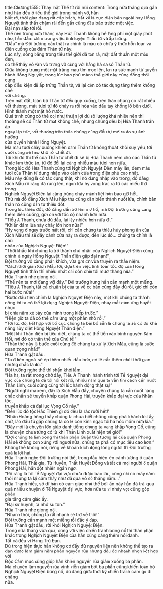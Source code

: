 title:Chương1555: Thay mặt Thế tử rời núi
content:
Trong nửa tháng qua gần như hắn đều ở tiểu thế giới trong mảnh vỡ, hắn<br>biết rõ, thời gian đang rất cấp bách, bất kể là cục diện bên ngoài hay Hồng<br>Nguyệt tinh thần chậm rãi đến gần cũng đều báo trước một việc.<br>Đại nạn sắp tới rồi.<br>Thế nên trong nửa tháng này Hứa Thanh không hề lãng phí một giây phút<br>nào, hắn đắm chìm trong việc tinh luyện Thần tử và ấp trứng.<br>“Dầu” mà Đội trưởng cần thật ra chính là máu có chứa ý thức hỗn loạn và<br>điên cuồng của đám Thần tử này.<br>Lúc này, sông băng trong tiểu thế giới đã tan rã, mặt đất thuần một màu đen,<br>có thể thấy vô vàn vỏ trứng vỡ cùng với hằng hà sa số Thần tử.<br>Giữa không trung một mặt trăng màu tím mọc lên, lan ra sức mạnh từ quyền<br>hành Hồng Nguyệt, trong lúc bao phủ mảnh thế giới này cũng đồng thời cung<br>cấp điều kiện để ấp trứng Thần tử, vả lại còn có tác dụng tăng thêm khống chế<br>với chúng.<br>Trên mặt đất, toàn bộ Thần tử đều quỳ xuống, trên thân chúng có rất nhiều<br>vết thương, máu tươi từ đó chảy ra rồi hòa vào dấu tay khổng lồ bên dưới.<br>Hình thành một mặt hồ nước.<br>Quá trình cũng có thể coi như thuận lợi dù số lượng khá nhiều nên thi<br>thoảng sẽ có Thần tử mất khống chế, nhưng chúng đều bị Hứa Thanh trấn áp<br>ngay lập tức, vết thương trên thân chúng cũng đều tự mở ra do sự ảnh hưởng<br>của quyền hành Hồng Nguyệt.<br>Mà máu tươi chảy xuống khiến đám Thần tử không thoát khỏi suy yếu, tới<br>cuối cùng sẽ héo khô rồi chết đi.<br>Tới khi đó thi thể của Thần tử chết đi sẽ bị Hứa Thanh ném cho các Thần tử<br>khác làm thức ăn, từ đó đổi lại càng nhiều máu tươi hơn nữa.<br>Trong lúc đó Hứa Thanh cũng tới Nghịch Nguyệt Điện mấy lần, đem máu<br>tươi của Thần tử dung nhập vào cánh cửa trong điện phủ cao nhất.<br>Máu này đúng là có tác dụng thật, khi nó dung nhập vào trong, đồ đằng<br>Xích Mẫu rõ ràng đã rung lên, ngọn lửa hy vọng trào ra từ các miếu thờ trong<br>Nghịch Nguyệt Điện lại càng bùng cháy mãnh liệt hơn bao giờ hết.<br>Thứ mà đồ đằng Xích Mẫu hấp thu cũng dần biến thành nuốt lửa, chính bản<br>thân nó cũng dần tự thiêu đốt.<br>Trong lúc thiêu đốt, đồ đằng dần trở lên mơ hồ, mà Đội trưởng cũng càng<br>thêm điên cuồng, g*m c*n với tốc độ nhanh hơn nữa.<br>“Tiểu A Thanh, chưa đủ dầu, lại lấy nhiều hơn nữa đi.”<br>“Khiến đám lửa này cháy lớn hơn nữa!”<br>“Hy vọng ở ngay trước mắt rồi, chỉ cần chúng ta thiêu hủy phong ấn của<br>Xích Mẫu thì sẽ đẩy cánh cửa này ra được, đến lúc đó... chúng ta chính là chủ<br>nhân của Nghịch Nguyệt Điện!”<br>“Thời khắc khi chúng ta trở thành chủ nhân của Nghịch Nguyệt Điện cũng<br>chính là ngày Hồng Nguyệt Thần điện gặp đại nạn!”<br>Đội trưởng vô cùng phấn khích, vừa g*m c*n vừa truyền ra thần niệm.<br>“Cách thời gian Xích Mẫu tới, dựa trên việc tính toán tốc độ của Hồng<br>Nguyệt tinh thần thì nhiều nhất chỉ còn chín tới mười tháng nữa.”<br>Hứa Thanh nhẹ giọng nói.<br>“Thế nên ta mới đang vội đây.” Đội trưởng hung hắn cắn mạnh một miếng.<br>“Tiểu A Thanh, tất cả chuẩn bị của ta về cơ bản cũng đầy đủ rồi, giờ chỉ còn<br>hai bước nữa!”<br>“Bước đầu tiên chính là Nghịch Nguyệt Điện này, một khi chúng ta thành<br>công thì ta có thể lợi dụng Nghịch Nguyệt Điện, nháy mắt cảm ứng huyết nhục<br>bị chia năm xẻ bảy của mình trong kiếp trước.”<br>“Hiện giờ ta đã có thể cảm ứng một phần nhỏ rồi.”<br>“Tới lúc đó, kết hợp với bố cục chúng ta bài bố sẵn là chúng ta sẽ có đủ khả<br>năng hủy diệt Hồng Nguyệt Thần điện.”<br>“Một khi Thần điện bị tiêu diệt, chúng ta có thể tiến vào bình nguyên Sám<br>Hối, nơi đó có thân thể của Chủ tể!”<br>“Thân thể này là bước cuối cùng để chúng ta xử lý Xích Mẫu, cũng là bước<br>quan trọng nhất!”<br>Hứa Thanh gật đầu.<br>“Ta ở bên ngoài sẽ ép thêm nhiều dầu hơn, có lẽ cần thêm chút thời gian<br>nhưng chắc là đủ.”<br>Đội trưởng nghe thế thì phấn khởi lắm.<br>“Ha ha, ta rất mong chờ đấy, Tiểu A Thanh, hành trình tới Tế Nguyệt đại<br>vực của chúng ta đã tới hồi kết rồi, nhiều năm qua ta vẫn tìm cách cắn nuốt<br>Thần Linh, cuối cùng cũng tới lúc hành động thật sự!”<br>“Ngươi nghĩ mà xem, đây là Xích Mẫu đấy, chuyện chúng ta cắn nuốt nàng<br>chắc chắn sẽ truyền khắp quận Phong Hải, truyền khắp đại vực của Nhân tộc,<br>truyền khắp cả đại lục Vọng Cổ này.”<br>“Đến lúc đó tộc Hắc Thiên gì đó đều là rác rưởi hết!”<br>“Nhân Hoàng trông thấy chúng ta chưa biết chừng cũng phải khách khí ấy<br>chứ, lão đầu tử gặp chúng ta có lẽ còn kinh ngạc tới há hốc mồm nữa kìa.”<br>“Đây mới là chuyện lớn giúp danh tiếng chúng ta vang khắp Vọng Cổ, cũng<br>là chuyện chưa từng có từ khi Thần Linh xuất hiện tới giờ!”<br>“Đợi chúng ta làm xong thì thân phận Quận thủ tương lai của quận Phong<br>Hải sẽ không còn xứng với ngươi nữa, chúng ta phải có mục tiêu cao hơn.”<br>Không thể không nói, riêng về khoản kích động lòng người thì Đội trưởng<br>quả là lợi hại.<br>Hứa Thanh nghe Đội trưởng nói thế, trong đầu hiện lên cảnh tượng ở quận<br>Phong Hải, Thất gia, Tử Huyền, Thất Huyết Đồng và tất cả mọi người ở quận<br>Phong Hải, hắn đột nhiên ngẩn ngơ.<br>“Rõ ràng là tới Tế Nguyệt đại vực chưa được bao lâu, cũng chỉ có mấy năm<br>thôi nhưng ta lại cảm thấy như đã qua vô số tháng năm...”<br>Hứa Thanh hiểu, sở dĩ hắn có cảm giác như thế bởi lần này hắn đã trải qua<br>quá nhiều chuyện ở Tế Nguyệt đại vực, hơn nữa tu vi nhảy vọt cũng góp phần<br>gia tăng cảm giác ấy.<br>“Đại sư huynh, ta nhớ sư tôn.”<br>Hứa Thanh nhẹ giọng nói.<br>“Nhanh thôi, chúng ta rất nhanh sẽ trở về thôi!”<br>Đội trưởng cắn mạnh một miếng rồi đắc ý đáp.<br>Hứa Thanh gật đầu, rời khỏi Nghịch Nguyệt Điện.<br>Trong nửa tháng vừa qua, cùng với việc chiến tranh bùng nổ thì thân phận<br>khác trong Nghịch Nguyệt Điện của hắn cũng càng thêm nổi danh.<br>Tất cả đều vì Hàng Trú Đan.<br>Dù trong hiện thực hắn không có đầy đủ nguyên liệu nên không thể tạo ra<br>đan dược làm giảm năm phần nguyền rủa nhưng đầu óc nhanh nhẹn kết hợp với<br>Độc Cấm mục cũng giúp hắn khiến nguyền rủa giảm xuống ba phần.<br>Mà chuyện làm nguyền rủa vĩnh viễn giảm bớt ba phần cũng khiến toàn bộ<br>Nghịch Nguyệt Điện bùng nổ, dù đang giữa thời kỳ chiến tranh cam go đi chăng<br>nữa.